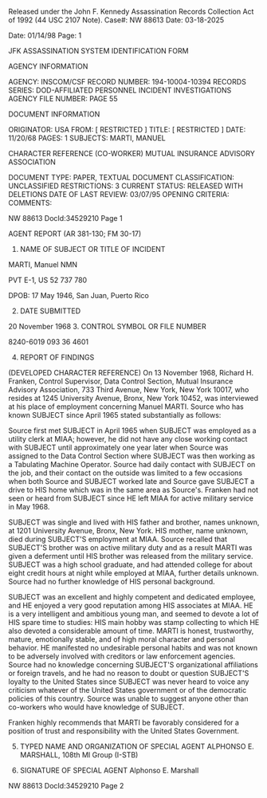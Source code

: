 Released under the John F. Kennedy
Assassination Records Collection Act of
1992 (44 USC 2107 Note). Case#: NW
88613 Date: 03-18-2025

Date: 01/14/98
Page: 1

JFK ASSASSINATION SYSTEM
IDENTIFICATION FORM

AGENCY INFORMATION

AGENCY: INSCOM/CSF
RECORD NUMBER: 194-10004-10394
RECORDS SERIES: DOD-AFFILIATED PERSONNEL INCIDENT INVESTIGATIONS
AGENCY FILE NUMBER: PAGE 55

DOCUMENT INFORMATION

ORIGINATOR: USA
FROM: [ RESTRICTED ]
TITLE: [ RESTRICTED ]
DATE: 11/20/68
PAGES: 1
SUBJECTS: MARTI, MANUEL

CHARACTER REFERENCE (CO-WORKER)
MUTUAL INSURANCE ADVISORY ASSOCIATION

DOCUMENT TYPE: PAPER, TEXTUAL DOCUMENT
CLASSIFICATION: UNCLASSIFIED
RESTRICTIONS: 3
CURRENT STATUS: RELEASED WITH DELETIONS
DATE OF LAST REVIEW: 03/07/95
OPENING CRITERIA:
COMMENTS:

NW 88613 DocId:34529210 Page 1

AGENT REPORT
(AR 381-130; FM 30-17)

1. NAME OF SUBJECT OR TITLE OF INCIDENT

MARTI, Manuel NMN

PVT E-1, US 52 737 780

DPOB: 17 May 1946, San Juan, Puerto Rico

2. DATE SUBMITTED

20 November 1968
3. CONTROL SYMBOL OR FILE NUMBER

8240-6019
093 36 4601

4. REPORT OF FINDINGS

(DEVELOPED CHARACTER REFERENCE) On 13 November 1968, Richard
H. Franken, Control Supervisor, Data Control Section, Mutual Insurance
Advisory Association, 733 Third Avenue, New York, New York 10017, who
resides at 1245 University Avenue, Bronx, New York 10452, was interviewed
at his place of employment concerning Manuel MARTI. Source who has known
SUBJECT since April 1965 stated substantially as follows:

Source first met SUBJECT in April 1965 when SUBJECT was employed
as a utility clerk at MIAA; however, he did not have any close working
contact with SUBJECT until approximately one year later when Source was
assigned to the Data Control Section where SUBJECT was then working as a
Tabulating Machine Operator. Source had daily contact with SUBJECT on the
job, and their contact on the outside was limited to a few occasions when
both Source and SUBJECT worked late and Source gave SUBJECT a drive to HIS
home which was in the same area as Source's. Franken had not seen or heard
from SUBJECT since HE left MIAA for active military service in May 1968.

SUBJECT was single and lived with HIS father and brother, names
unknown, at 1201 University Avenue, Bronx, New York. HIS mother, name
unknown, died during SUBJECT'S employment at MIAA. Source recalled that
SUBJECT'S brother was on active military duty and as a result MARTI was
given a deferment until HIS brother was released from the military service.
SUBJECT was a high school graduate, and had attended college for about eight
credit hours at night while employed at MIAA, further details unknown. Source
had no further knowledge of HIS personal background.

SUBJECT was an excellent and highly competent and dedicated employee,
and HE enjoyed a very good reputation among HIS associates at MIAA. HE is a
very intelligent and ambitious young man, and seemed to devote a lot of HIS
spare time to studies: HIS main hobby was stamp collecting to which HE also
devoted a considerable amount of time. MARTI is honest, trustworthy, mature,
emotionally stable, and of high moral character and personal behavior. HE
manifested no undesirable personal habits and was not known to be adversely
involved with creditors or law enforcement agencies. Source had no knowledge
concerning SUBJECT'S organizational affiliations or foreign travels, and he
had no reason to doubt or question SUBJECT'S loyalty to the United States since
SUBJECT was never heard to voice any criticism whatever of the United States
government or of the democratic policies of this country. Source was unable to
suggest anyone other than co-workers who would have knowledge of SUBJECT.

Franken highly recommends that MARTI be favorably considered for
a position of trust and responsibility with the United States Government.

5. TYPED NAME AND ORGANIZATION OF SPECIAL AGENT
ALPHONSO E. MARSHALL, 108th MI Group (I-STB)

6. SIGNATURE OF SPECIAL AGENT
Alphonso E. Marshall

NW 88613 DocId:34529210 Page 2
